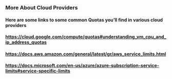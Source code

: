 ### More About Cloud Providers

#### Here are some links to some common Quotas you’ll find in various cloud providers

#### https://cloud.google.com/compute/quotas#understanding_vm_cpu_and_ip_address_quotas

#### https://docs.aws.amazon.com/general/latest/gr/aws_service_limits.html

#### https://docs.microsoft.com/en-us/azure/azure-subscription-service-limits#service-specific-limits

